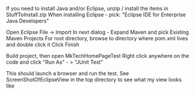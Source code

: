 If you need to install Java and/or Eclipse, unzip / install the items in StuffToInstall.zip
When installing Eclipse - pick: "Eclipse IDE for Enterprise Java Developers"


Open Eclipse
File -> Import
In next dialog - Expand Maven and pick Existing Maven Projects
For root directory, browse to directory where pom.xml lives and double click it 
Click Finish

Build project, then open MkTechHomePageTest
Right click anywhere on the code and click "Run As" - > "JUnit Test"

This should launch a browser and run the test. See ScreenShotOfEclipseView in the top directory to see what my view looks like


